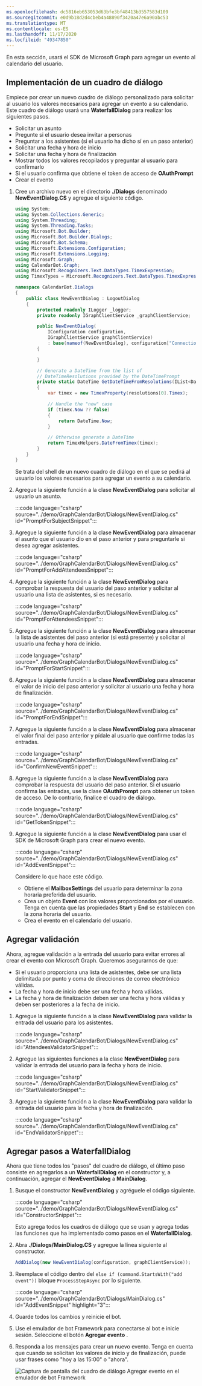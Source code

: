 ```yaml
---
ms.openlocfilehash: dc5816eb653053d63bfe3bf48413b3557583d109
ms.sourcegitcommit: e0d9b18d2d4cbeb4a48890f3420a47e6a90abc53
ms.translationtype: MT
ms.contentlocale: es-ES
ms.lasthandoff: 11/17/2020
ms.locfileid: "49347850"
---
```

<!-- markdownlint-disable MD002 MD041 -->

En esta sección, usará el SDK de Microsoft Graph para agregar un evento al calendario del usuario.

## <a name="implement-a-dialog"></a>Implementación de un cuadro de diálogo

Empiece por crear un nuevo cuadro de diálogo personalizado para solicitar al usuario los valores necesarios para agregar un evento a su calendario. Este cuadro de diálogo usará una **WaterfallDialog** para realizar los siguientes pasos.

- Solicitar un asunto
- Pregunte si el usuario desea invitar a personas
- Preguntar a los asistentes (si el usuario ha dicho sí en un paso anterior)
- Solicitar una fecha y hora de inicio
- Solicitar una fecha y hora de finalización
- Mostrar todos los valores recopilados y preguntar al usuario para confirmarlo
- Si el usuario confirma que obtiene el token de acceso de **OAuthPrompt**
- Crear el evento

1. Cree un archivo nuevo en el directorio **./Dialogs** denominado **NewEventDialog.CS** y agregue el siguiente código.

    ```csharp
    using System;
    using System.Collections.Generic;
    using System.Threading;
    using System.Threading.Tasks;
    using Microsoft.Bot.Builder;
    using Microsoft.Bot.Builder.Dialogs;
    using Microsoft.Bot.Schema;
    using Microsoft.Extensions.Configuration;
    using Microsoft.Extensions.Logging;
    using Microsoft.Graph;
    using CalendarBot.Graph;
    using Microsoft.Recognizers.Text.DataTypes.TimexExpression;
    using TimexTypes = Microsoft.Recognizers.Text.DataTypes.TimexExpression.Constants.TimexTypes;

    namespace CalendarBot.Dialogs
    {
        public class NewEventDialog : LogoutDialog
        {
            protected readonly ILogger _logger;
            private readonly IGraphClientService _graphClientService;

            public NewEventDialog(
                IConfiguration configuration,
                IGraphClientService graphClientService)
                : base(nameof(NewEventDialog), configuration["ConnectionName"])
            {

            }

            // Generate a DateTime from the list of
            // DateTimeResolutions provided by the DateTimePrompt
            private static DateTime GetDateTimeFromResolutions(IList<DateTimeResolution> resolutions)
            {
                var timex = new TimexProperty(resolutions[0].Timex);

                // Handle the "now" case
                if (timex.Now ?? false)
                {
                    return DateTime.Now;
                }

                // Otherwise generate a DateTime
                return TimexHelpers.DateFromTimex(timex);
            }
        }
    }
    ```

    Se trata del shell de un nuevo cuadro de diálogo en el que se pedirá al usuario los valores necesarios para agregar un evento a su calendario.

1. Agregue la siguiente función a la clase **NewEventDialog** para solicitar al usuario un asunto.

    :::code language="csharp" source="../demo/GraphCalendarBot/Dialogs/NewEventDialog.cs" id="PromptForSubjectSnippet":::

1. Agregue la siguiente función a la clase **NewEventDialog** para almacenar el asunto que el usuario dio en el paso anterior y para preguntarle si desea agregar asistentes.

    :::code language="csharp" source="../demo/GraphCalendarBot/Dialogs/NewEventDialog.cs" id="PromptForAddAttendeesSnippet":::

1. Agregue la siguiente función a la clase **NewEventDialog** para comprobar la respuesta del usuario del paso anterior y solicitar al usuario una lista de asistentes, si es necesario.

    :::code language="csharp" source="../demo/GraphCalendarBot/Dialogs/NewEventDialog.cs" id="PromptForAttendeesSnippet":::

1. Agregue la siguiente función a la clase **NewEventDialog** para almacenar la lista de asistentes del paso anterior (si está presente) y solicitar al usuario una fecha y hora de inicio.

    :::code language="csharp" source="../demo/GraphCalendarBot/Dialogs/NewEventDialog.cs" id="PromptForStartSnippet":::

1. Agregue la siguiente función a la clase **NewEventDialog** para almacenar el valor de inicio del paso anterior y solicitar al usuario una fecha y hora de finalización.

    :::code language="csharp" source="../demo/GraphCalendarBot/Dialogs/NewEventDialog.cs" id="PromptForEndSnippet":::

1. Agregue la siguiente función a la clase **NewEventDialog** para almacenar el valor final del paso anterior y pídale al usuario que confirme todas las entradas.

    :::code language="csharp" source="../demo/GraphCalendarBot/Dialogs/NewEventDialog.cs" id="ConfirmNewEventSnippet":::

1. Agregue la siguiente función a la clase **NewEventDialog** para comprobar la respuesta del usuario del paso anterior. Si el usuario confirma las entradas, use la clase **OAuthPrompt** para obtener un token de acceso. De lo contrario, finalice el cuadro de diálogo.

    :::code language="csharp" source="../demo/GraphCalendarBot/Dialogs/NewEventDialog.cs" id="GetTokenSnippet":::

1. Agregue la siguiente función a la clase **NewEventDialog** para usar el SDK de Microsoft Graph para crear el nuevo evento.

    :::code language="csharp" source="../demo/GraphCalendarBot/Dialogs/NewEventDialog.cs" id="AddEventSnippet":::

    Considere lo que hace este código.

    - Obtiene el **MailboxSettings** del usuario para determinar la zona horaria preferida del usuario.
    - Crea un objeto **Event** con los valores proporcionados por el usuario. Tenga en cuenta que las propiedades **Start** y **End** se establecen con la zona horaria del usuario.
    - Crea el evento en el calendario del usuario.

## <a name="add-validation"></a>Agregar validación

Ahora, agregue validación a la entrada del usuario para evitar errores al crear el evento con Microsoft Graph. Queremos asegurarnos de que:

- Si el usuario proporciona una lista de asistentes, debe ser una lista delimitada por punto y coma de direcciones de correo electrónico válidas.
- La fecha y hora de inicio debe ser una fecha y hora válidas.
- La fecha y hora de finalización deben ser una fecha y hora válidas y deben ser posteriores a la fecha de inicio.

1. Agregue la siguiente función a la clase **NewEventDialog** para validar la entrada del usuario para los asistentes.

    :::code language="csharp" source="../demo/GraphCalendarBot/Dialogs/NewEventDialog.cs" id="AttendeesValidatorSnippet":::

1. Agregue las siguientes funciones a la clase **NewEventDialog** para validar la entrada del usuario para la fecha y hora de inicio.

    :::code language="csharp" source="../demo/GraphCalendarBot/Dialogs/NewEventDialog.cs" id="StartValidatorSnippet":::

1. Agregue la siguiente función a la clase **NewEventDialog** para validar la entrada del usuario para la fecha y hora de finalización.

    :::code language="csharp" source="../demo/GraphCalendarBot/Dialogs/NewEventDialog.cs" id="EndValidatorSnippet":::

## <a name="add-steps-to-waterfalldialog"></a>Agregar pasos a WaterfallDialog

Ahora que tiene todos los "pasos" del cuadro de diálogo, el último paso consiste en agregarlos a un **WaterfallDialog** en el constructor y, a continuación, agregar el **NewEventDialog** a **MainDialog**.

1. Busque el constructor **NewEventDialog** y agréguele el código siguiente.

    :::code language="csharp" source="../demo/GraphCalendarBot/Dialogs/NewEventDialog.cs" id="ConstructorSnippet":::

    Esto agrega todos los cuadros de diálogo que se usan y agrega todas las funciones que ha implementado como pasos en el **WaterfallDialog**.

1. Abra **./Dialogs/MainDialog.CS** y agregue la línea siguiente al constructor.

    ```csharp
    AddDialog(new NewEventDialog(configuration, graphClientService));
    ```

1. Reemplace el código dentro del `else if (command.StartsWith("add event"))` bloque `ProcessStepAsync` por lo siguiente.

    :::code language="csharp" source="../demo/GraphCalendarBot/Dialogs/MainDialog.cs" id="AddEventSnippet" highlight="3":::

1. Guarde todos los cambios y reinicie el bot.

1. Use el emulador de bot Framework para conectarse al bot e inicie sesión. Seleccione el botón **Agregar evento** .

1. Responda a los mensajes para crear un nuevo evento. Tenga en cuenta que cuando se solicitan los valores de inicio y de finalización, puede usar frases como "hoy a las 15:00" o "ahora".

    ![Captura de pantalla del cuadro de diálogo Agregar evento en el emulador de bot Framework](images/add-event.png)
